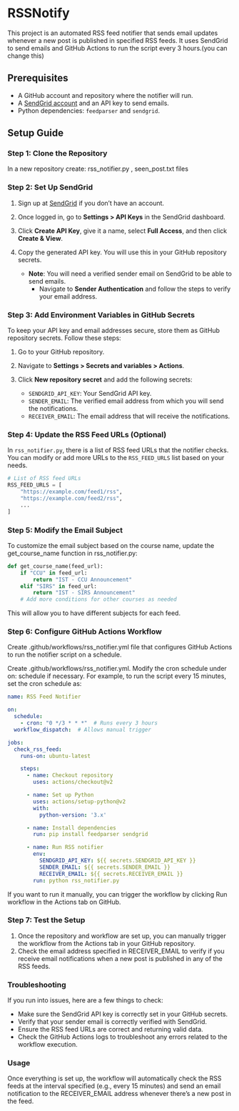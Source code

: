 # RSSNotify

This project is an automated RSS feed notifier that sends email updates whenever a new post is published in specified RSS feeds. It uses SendGrid to send emails and GitHub Actions to run the script every 3 hours.(you can change this) 

## Prerequisites

- A GitHub account and repository where the notifier will run.
- A [SendGrid account](https://sendgrid.com/) and an API key to send emails.
- Python dependencies: `feedparser` and `sendgrid`.

## Setup Guide

### Step 1: Clone the Repository

In a new repository create: rss_notifier.py , seen_post.txt files


### Step 2: Set Up SendGrid

1. Sign up at [SendGrid](https://sendgrid.com/) if you don’t have an account.
2. Once logged in, go to **Settings > API Keys** in the SendGrid dashboard.
3. Click **Create API Key**, give it a name, select **Full Access**, and then click **Create & View**.
4. Copy the generated API key. You will use this in your GitHub repository secrets.

   - **Note**: You will need a verified sender email on SendGrid to be able to send emails.
     - Navigate to **Sender Authentication** and follow the steps to verify your email address.

### Step 3: Add Environment Variables in GitHub Secrets

To keep your API key and email addresses secure, store them as GitHub repository secrets. Follow these steps:

1. Go to your GitHub repository.
2. Navigate to **Settings > Secrets and variables > Actions**.
3. Click **New repository secret** and add the following secrets:

   - `SENDGRID_API_KEY`: Your SendGrid API key.
   - `SENDER_EMAIL`: The verified email address from which you will send the notifications.
   - `RECEIVER_EMAIL`: The email address that will receive the notifications.

### Step 4: Update the RSS Feed URLs (Optional)

In `rss_notifier.py`, there is a list of RSS feed URLs that the notifier checks. You can modify or add more URLs to the `RSS_FEED_URLS` list based on your needs.

```python
# List of RSS feed URLs
RSS_FEED_URLS = [
    "https://example.com/feed1/rss",
    "https://example.com/feed2/rss",
    ...
]
```
### Step 5: Modify the Email Subject

To customize the email subject based on the course name, update the get_course_name function in rss_notifier.py:

```python
def get_course_name(feed_url):
    if "CCU" in feed_url:
        return "IST - CCU Announcement"
    elif "SIRS" in feed_url:
        return "IST - SIRS Announcement"
    # Add more conditions for other courses as needed
```
This will allow you to have different subjects for each feed.

### Step 6: Configure GitHub Actions Workflow

Create .github/workflows/rss_notifier.yml file that configures GitHub Actions to run the notifier script on a schedule.

Create .github/workflows/rss_notifier.yml.
Modify the cron schedule under on: schedule if necessary.
For example, to run the script every 15 minutes, set the cron schedule as:

```yaml
name: RSS Feed Notifier

on:
  schedule:
    - cron: "0 */3 * * *"  # Runs every 3 hours
  workflow_dispatch:  # Allows manual trigger

jobs:
  check_rss_feed:
    runs-on: ubuntu-latest

    steps:
      - name: Checkout repository
        uses: actions/checkout@v2

      - name: Set up Python
        uses: actions/setup-python@v2
        with:
          python-version: '3.x'

      - name: Install dependencies
        run: pip install feedparser sendgrid

      - name: Run RSS notifier
        env:
          SENDGRID_API_KEY: ${{ secrets.SENDGRID_API_KEY }}
          SENDER_EMAIL: ${{ secrets.SENDER_EMAIL }}
          RECEIVER_EMAIL: ${{ secrets.RECEIVER_EMAIL }}
        run: python rss_notifier.py

```
If you want to run it manually, you can trigger the workflow by clicking Run workflow in the Actions tab on GitHub.

### Step 7: Test the Setup

1. Once the repository and workflow are set up, you can manually trigger the workflow from the Actions tab in your GitHub repository.
2. Check the email address specified in RECEIVER_EMAIL to verify if you receive email notifications when a new post is published in any of the RSS feeds.

### Troubleshooting

If you run into issues, here are a few things to check:

- Make sure the SendGrid API key is correctly set in your GitHub secrets.
- Verify that your sender email is correctly verified with SendGrid.
- Ensure the RSS feed URLs are correct and returning valid data.
- Check the GitHub Actions logs to troubleshoot any errors related to the workflow execution.

### Usage

Once everything is set up, the workflow will automatically check the RSS feeds at the interval specified (e.g., every 15 minutes) and send an email notification to the RECEIVER_EMAIL address whenever there’s a new post in the feed.
